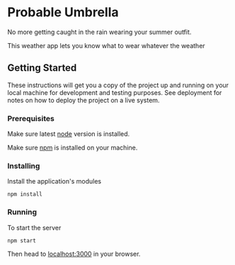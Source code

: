 # Probable Umbrella

No more getting caught in the rain wearing your summer outfit. 

This weather app lets you know what to wear whatever the weather

## Getting Started

These instructions will get you a copy of the project up and running on your local machine for development and testing purposes. See deployment for notes on how to deploy the project on a live system.

### Prerequisites

Make sure latest [node](https://nodejs.org/en/) version is installed.

Make sure [npm](https://www.npmjs.com/) is installed on your machine.



### Installing


Install the application's modules

```
npm install
```

### Running

To start the server

```
npm start
```

Then head to [localhost:3000](localhost:3000) in your browser.

